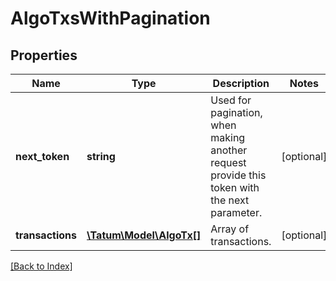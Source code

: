 # AlgoTxsWithPagination

## Properties

Name | Type | Description | Notes
------------ | ------------- | ------------- | -------------
**next_token** | **string** | Used for pagination, when making another request provide this token with the next parameter. | [optional]
**transactions** | [**\Tatum\Model\AlgoTx[]**](AlgoTx.md) | Array of transactions. | [optional]

[[Back to Index]](../index.md)
